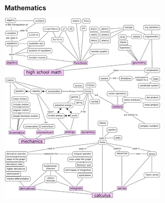 ## Mathematics

  <img src="https://github.com/stan-alam/science/blob/master/mathematics/svg_files/maths.svg" alt="2048" width="1000"/> 
